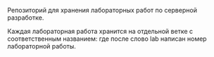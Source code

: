 Репозиторий для хранения лабораторных работ по серверной разработке.

Каждая лабораторная работа хранится на отдельной ветке с соответственным названием:
где после слово lab написан номер лабораторной работы.
